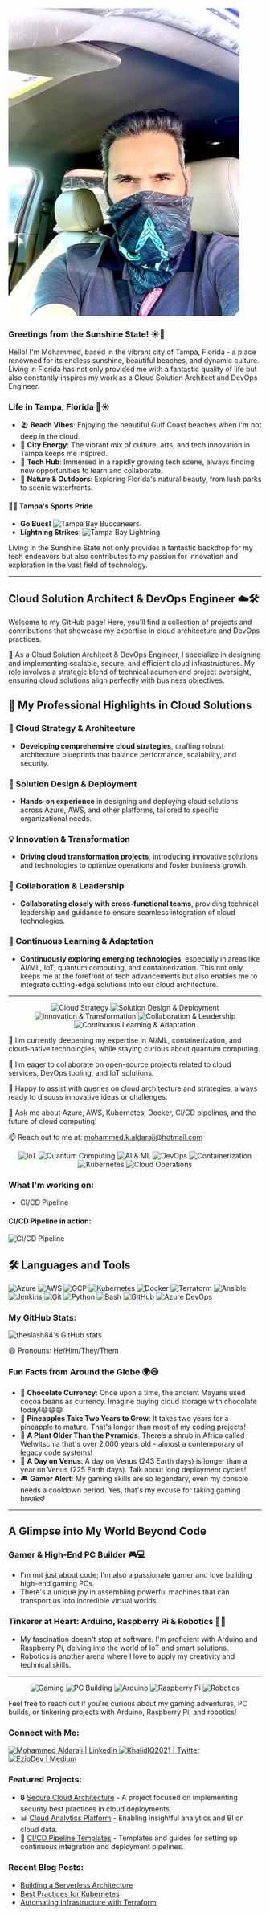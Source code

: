<div align="left">
  <img src="/GITProfile-image.jpg.jpg" alt="Profile Image" width="460" />
</div>

### Greetings from the Sunshine State! ☀️🌴

Hello! I'm Mohammed, based in the vibrant city of Tampa, Florida - a place renowned for its endless sunshine, beautiful beaches, and dynamic culture. Living in Florida has not only provided me with a fantastic quality of life but also constantly inspires my work as a Cloud Solution Architect and DevOps Engineer.
### Life in Tampa, Florida 🌴☀️

- 🏖️ **Beach Vibes**: Enjoying the beautiful Gulf Coast beaches when I'm not deep in the cloud.
- 🌆 **City Energy**: The vibrant mix of culture, arts, and tech innovation in Tampa keeps me inspired.
- 🚀 **Tech Hub**: Immersed in a rapidly growing tech scene, always finding new opportunities to learn and collaborate.
- 🌱 **Nature & Outdoors**: Exploring Florida's natural beauty, from lush parks to scenic waterfronts.

#### 🏈🏒 Tampa's Sports Pride
- **Go Bucs!**  ![Tampa Bay Buccaneers](https://img.shields.io/badge/Tampa%20Bay%20Buccaneers-B89D29?style=for-the-badge&logo=nfl&logoColor=white)
- **Lightning Strikes**: ![Tampa Bay Lightning](https://img.shields.io/badge/Tampa%20Bay%20Lightning-002868?style=for-the-badge&logo=nhl&logoColor=white)


Living in the Sunshine State not only provides a fantastic backdrop for my tech endeavors but also contributes to my passion for innovation and exploration in the vast field of technology.

---

## Cloud Solution Architect & DevOps Engineer ☁️🛠️

Welcome to my GitHub page! Here, you'll find a collection of projects and contributions that showcase my expertise in cloud architecture and DevOps practices.

🔭 As a Cloud Solution Architect & DevOps Engineer, I specialize in designing and implementing scalable, secure, and efficient cloud infrastructures. My role involves a strategic blend of technical acumen and project oversight, ensuring cloud solutions align perfectly with business objectives.

## 🌟 My Professional Highlights in Cloud Solutions

### 📡 Cloud Strategy & Architecture
- **Developing comprehensive cloud strategies**, crafting robust architecture blueprints that balance performance, scalability, and security.

### 🚀 Solution Design & Deployment
- **Hands-on experience** in designing and deploying cloud solutions across Azure, AWS, and other platforms, tailored to specific organizational needs.

### 💡 Innovation & Transformation
- **Driving cloud transformation projects**, introducing innovative solutions and technologies to optimize operations and foster business growth.

### 🤝 Collaboration & Leadership
- **Collaborating closely with cross-functional teams**, providing technical leadership and guidance to ensure seamless integration of cloud technologies.

### 🧠 Continuous Learning & Adaptation
- **Continuously exploring emerging technologies**, especially in areas like AI/ML, IoT, quantum computing, and containerization. This not only keeps me at the forefront of tech advancements but also enables me to integrate cutting-edge solutions into our cloud architecture.

---

<p align="center">
  <img src="https://img.shields.io/badge/Cloud%20Strategy-239120?style=for-the-badge&logo=icloud&logoColor=white" alt="Cloud Strategy"/>
  <img src="https://img.shields.io/badge/Solution%20Design%20&%20Deployment-0078D4?style=for-the-badge&logo=azuredevops&logoColor=white" alt="Solution Design & Deployment"/>
  <img src="https://img.shields.io/badge/Innovation%20&%20Transformation-F05032?style=for-the-badge&logo=redhat&logoColor=white" alt="Innovation & Transformation"/>
  <img src="https://img.shields.io/badge/Collaboration%20&%20Leadership-0A66C2?style=for-the-badge&logo=linkedin&logoColor=white" alt="Collaboration & Leadership"/>
  <img src="https://img.shields.io/badge/Continuous%20Learning%20&%20Adaptation-25A162?style=for-the-badge&logo=udemy&logoColor=white" alt="Continuous Learning & Adaptation"/>
</p>

🌱 I’m currently deepening my expertise in AI/ML, containerization, and cloud-native technologies, while staying curious about quantum computing.

👯 I’m eager to collaborate on open-source projects related to cloud services, DevOps tooling, and IoT solutions.

🤔 Happy to assist with queries on cloud architecture and strategies, always ready to discuss innovative ideas or challenges.

💬 Ask me about Azure, AWS, Kubernetes, Docker, CI/CD pipelines, and the future of cloud computing!

📫 Reach out to me at: mohammed.k.aldaraji@hotmail.com

<p align="center">
  <img src="https://img.shields.io/badge/IoT-3DDC84?style=for-the-badge&logo=arduino&logoColor=white" alt="IoT"/>
  <img src="https://img.shields.io/badge/Quantum%20Computing-111?style=for-the-badge&logo=ibm&logoColor=white" alt="Quantum Computing"/>
  <img src="https://img.shields.io/badge/AI%20&%20ML-0078D6?style=for-the-badge&logo=python&logoColor=white" alt="AI & ML"/>
  <img src="https://img.shields.io/badge/DevOps-FCC624?style=for-the-badge&logo=devops&logoColor=black" alt="DevOps"/>
  <img src="https://img.shields.io/badge/Containerization-2496ED?style=for-the-badge&logo=docker&logoColor=white" alt="Containerization"/>
  <img src="https://img.shields.io/badge/Kubernetes-326CE5?style=for-the-badge&logo=kubernetes&logoColor=white" alt="Kubernetes"/>
  <img src="https://img.shields.io/badge/Cloud%20Operations-0078D4?style=for-the-badge&logo=microsoftazure&logoColor=white" alt="Cloud Operations"/>
</p>

### What I'm working on:

- CI/CD Pipeline

#### CI/CD Pipeline in action:
![CI/CD Pipeline](https://media.giphy.com/media/v1.Y2lkPTc5MGI3NjExdTF5eXl4emZuaWFsNWoxcXpiaXFpbHJ4NmhoaG91czF3eGdnenIyeCZlcD12MV9pbnRlcm5hbF9naWZfYnlfaWQmY3Q9Zw/bGgsc5mWoryfgKBx1u/giphy.gif)

## 🛠️ Languages and Tools

<p align="left">
  <img src="https://img.shields.io/badge/Azure-0078D4?style=for-the-badge&logo=microsoftazure&logoColor=white" alt="Azure"/>
  <img src="https://img.shields.io/badge/AWS-232F3E?style=for-the-badge&logo=amazonaws&logoColor=white" alt="AWS"/>
  <img src="https://img.shields.io/badge/GCP-4285F4?style=for-the-badge&logo=googlecloud&logoColor=white" alt="GCP"/>
  <img src="https://img.shields.io/badge/Kubernetes-326CE5?style=for-the-badge&logo=kubernetes&logoColor=white" alt="Kubernetes"/>
  <img src="https://img.shields.io/badge/Docker-2496ED?style=for-the-badge&logo=docker&logoColor=white" alt="Docker"/>
  <img src="https://img.shields.io/badge/Terraform-623CE4?style=for-the-badge&logo=terraform&logoColor=white" alt="Terraform"/>
  <img src="https://img.shields.io/badge/Ansible-000000?style=for-the-badge&logo=ansible&logoColor=white" alt="Ansible"/>
  <img src="https://img.shields.io/badge/Jenkins-D24939?style=for-the-badge&logo=jenkins&logoColor=white" alt="Jenkins"/>
  <img src="https://img.shields.io/badge/Git-F05032?style=for-the-badge&logo=git&logoColor=white" alt="Git"/>
  <img src="https://img.shields.io/badge/Python-3776AB?style=for-the-badge&logo=python&logoColor=white" alt="Python"/>
  <img src="https://img.shields.io/badge/Bash-4EAA25?style=for-the-badge&logo=gnubash&logoColor=white" alt="Bash"/>
  <img src="https://img.shields.io/badge/GitHub-181717?style=for-the-badge&logo=github&logoColor=white" alt="GitHub"/>
  <img src="https://img.shields.io/badge/Azure%20DevOps-0078D7?style=for-the-badge&logo=azuredevops&logoColor=white" alt="Azure DevOps"/>
  <!-- Add Iron Bank badge here if available -->
</p>

### My GitHub Stats:

![theslash84's GitHub stats](https://github-readme-stats.vercel.app/api?username=theslash84&show_icons=true&theme=tokyonight)



😄 Pronouns: He/Him/They/Them

### Fun Facts from Around the Globe 🌍😄

- 🍫 **Chocolate Currency**: Once upon a time, the ancient Mayans used cocoa beans as currency. Imagine buying cloud storage with chocolate today!😄😄😄
- 🍍 **Pineapples Take Two Years to Grow**: It takes two years for a pineapple to mature. That's longer than most of my coding projects!
- 🌳 **A Plant Older Than the Pyramids**: There’s a shrub in Africa called Welwitschia that's over 2,000 years old - almost a contemporary of legacy code systems!
- 🚀 **A Day on Venus**: A day on Venus (243 Earth days) is longer than a year on Venus (225 Earth days). Talk about long deployment cycles!
- 🎮 **Gamer Alert**: My gaming skills are so legendary, even my console needs a cooldown period. Yes, that's my excuse for taking gaming breaks!

---

## A Glimpse into My World Beyond Code

### Gamer & High-End PC Builder 🎮💻
- I'm not just about code; I'm also a passionate gamer and love building high-end gaming PCs.
- There's a unique joy in assembling powerful machines that can transport us into incredible virtual worlds.

### Tinkerer at Heart: Arduino, Raspberry Pi & Robotics 🤖🔧
- My fascination doesn't stop at software. I'm proficient with Arduino and Raspberry Pi, delving into the world of IoT and smart solutions.
- Robotics is another arena where I love to apply my creativity and technical skills.

---

<p align="center">
  <img src="https://img.shields.io/badge/Gaming-0078D6.svg?&style=for-the-badge&logo=xbox&logoColor=white" alt="Gaming"/>
  <img src="https://img.shields.io/badge/PC%20Building-0078D6.svg?&style=for-the-badge&logo=nvidia&logoColor=white" alt="PC Building"/>
  <img src="https://img.shields.io/badge/Arduino-00979D.svg?&style=for-the-badge&logo=Arduino&logoColor=white" alt="Arduino"/>
  <img src="https://img.shields.io/badge/Raspberry%20Pi-A22846.svg?&style=for-the-badge&logo=Raspberry-Pi&logoColor=white" alt="Raspberry Pi"/>
  <img src="https://img.shields.io/badge/Robotics-0078D6.svg?&style=for-the-badge&logo=ABB&logoColor=white" alt="Robotics"/>
</p>

Feel free to reach out if you're curious about my gaming adventures, PC builds, or tinkering projects with Arduino, Raspberry Pi, and robotics!




### Connect with Me:

<a href="https://www.linkedin.com/in/mohammed-aldaraji-736456b9/">
  <img alt="Mohammed Aldaraji | LinkedIn" src="https://img.shields.io/badge/-LinkedIn-%230077B5?style=for-the-badge&logo=Linkedin&logoColor=white" />
</a>
<a href="https://twitter.com/KhalidIQ2021">
  <img alt="KhalidIQ2021 | Twitter" src="https://img.shields.io/badge/-Twitter-%231DA1F2?style=for-the-badge&logo=Twitter&logoColor=white" />
</a>
<a href="https://medium.com/@EzioDev">
  <img alt="EzioDev | Medium" src="https://img.shields.io/badge/-Medium-%23000000?style=for-the-badge&logo=Medium&logoColor=white" />
</a>

<br />


### Featured Projects:

- 🔒 [Secure Cloud Architecture](#) - A project focused on implementing security best practices in cloud deployments.  
- 📊 [Cloud Analytics Platform](#) - Enabling insightful analytics and BI on cloud data.  
- 🔄 [CI/CD Pipeline Templates](#) - Templates and guides for setting up continuous integration and deployment pipelines.

### Recent Blog Posts:

- [Building a Serverless Architecture](#)
- [Best Practices for Kubernetes](#)
- [Automating Infrastructure with Terraform](#)

<!-- Links to your social media accounts -->

[linkedin]: https://www.linkedin.com/in/mohammed-aldaraji-736456b9/
[twitter]: https://twitter.com/KhalidIQ2021
[medium]: https://medium.com/@EzioDev
